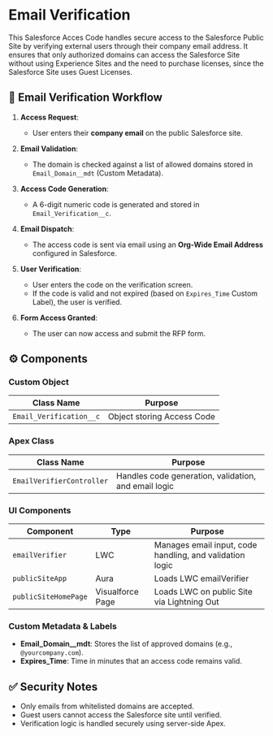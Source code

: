 # Email Verification

This Salesforce Acces Code handles secure access to the Salesforce Public Site by verifying external users through their company email address. It ensures that only authorized domains can access the Salesforce Site without using Experience Sites and the need to purchase licenses, since the Salesforce Site uses Guest Licenses.

## 🔐 Email Verification Workflow

1. **Access Request**:
   - User enters their **company email** on the public Salesforce site.

2. **Email Validation**:
   - The domain is checked against a list of allowed domains stored in `Email_Domain__mdt` (Custom Metadata).

3. **Access Code Generation**:
   - A 6-digit numeric code is generated and stored in `Email_Verification__c`.

4. **Email Dispatch**:
   - The access code is sent via email using an **Org-Wide Email Address** configured in Salesforce.

5. **User Verification**:
   - User enters the code on the verification screen.
   - If the code is valid and not expired (based on `Expires_Time` Custom Label), the user is verified.

6. **Form Access Granted**:
   - The user can now access and submit the RFP form.

## ⚙️ Components

### Custom Object

| Class Name               | Purpose                                        |
|--------------------------|------------------------------------------------|
| `Email_Verification__c`| Object storing Access Code |

### Apex Class

| Class Name               | Purpose                                        |
|--------------------------|------------------------------------------------|
| `EmailVerifierController`| Handles code generation, validation, and email logic |

### UI Components

| Component     | Type | Purpose                                       |
|---------------|------|-----------------------------------------------|
| `emailVerifier` | LWC  | Manages email input, code handling, and validation logic |
| `publicSiteApp` | Aura  | Loads LWC emailVerifier |
| `publicSiteHomePage` | Visualforce Page  | Loads LWC on public Site via Lightning Out |

### Custom Metadata & Labels

- **Email_Domain__mdt**: Stores the list of approved domains (e.g., `@yourcompany.com`).
- **Expires_Time**: Time in minutes that an access code remains valid.

## ✅ Security Notes

- Only emails from whitelisted domains are accepted.
- Guest users cannot access the Salesforce site until verified.
- Verification logic is handled securely using server-side Apex.
